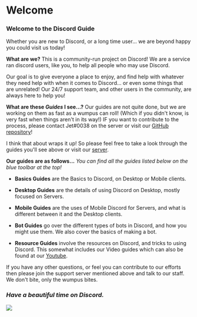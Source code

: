 # Welcome

### Welcome to the **Discord Guide** 
Whether you are new to Discord, or a long time user... we are beyond happy you could visit us today!

**What are we?**
This is a community-run project on Discord!
We are a service ran discord users, like you, to help all people who may use Discord.

Our goal is to give everyone a place to enjoy, and find help with whatever they need help with when it comes to Discord... or even some things that are unrelated!
Our 24/7 support team, and other users in the community, are always here to help you!

**What are these _Guides_ I see...?**
Our guides are not quite done, but we are working on them as fast as a wumpus can roll! (Which if you didn't know, is very fast when things aren't in its way!)
IF you want to contribute to the process, please contact Jet#0038 on the server or visit our [GitHub repository](https://github.com/DiscordGuide/discordguide.github.io)!

I think that about wraps it up!
So please feel free to take a look through the guides you'll see above or visit our [server](https://discord.gg/zXsAHTd).

**Our guides are as follows...**
_You can find all the guides listed below on the blue toolbar at the top!_

* **Basics Guides** are the Basics to Discord, on Desktop or Mobile clients.

* **Desktop Guides** are the details of using Discord on Desktop, mostly focused on Servers.

* **Mobile Guides** are the uses of Mobile Discord for Servers, and what is different between it and the Desktop clients.

* **Bot Guides** go over the different types of bots in Discord, and how you might use them. We also cover the basics of making a bot.

* **Resource Guides** involve the resources on Discord, and tricks to using Discord. This somewhat includes our Video guides which can also be found at our [Youtube](https://www.youtube.com/channel/UCP5vVXFrOsIvh9vw_mOFTMg).


If you have any other questions, or feel you can contribute to our efforts then please join the support server mentioned above and talk to our staff. 
We don't bite, only the wumpus bites.

### _Have a beautiful time on Discord._
![](https://i.imgur.com/LGVlCsq.png)
